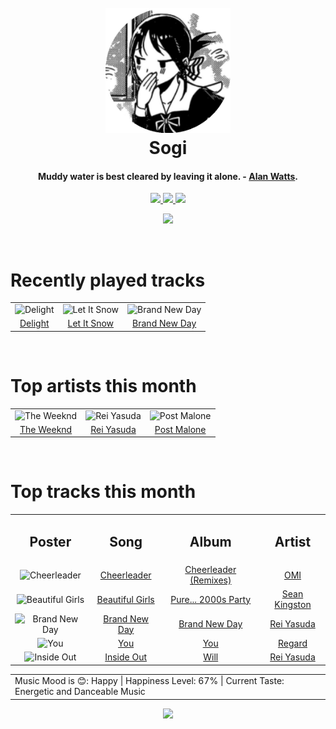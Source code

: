<h1 align='center'>
  <br>
  <a href='https://www.youtube.com/watch?v=dQw4w9WgXcQ'><img src='avatar.png' alt='Sogi' width='200'></a>
  <br>
  Sogi
  <br>
</h1>

<h4 align='center'>Muddy water is best cleared by leaving it alone. - <a href='https://duckduckgo.com/?q=Alan+Watts' target='_blank'>Alan Watts</a>.</h4>

<p align='center' socials>
  <a href='https://discord.com/invite/96EA7ENfV9'>
    <img src='https://img.shields.io/badge/Discord-server-blue'>
  </a>
  <a href='https://sxoxgxi.github.io/'>
    <img src='https://img.shields.io/website?down_color=red&down_message=offline&label=Website&up_color=light%20green&up_message=online&url=https://sxoxgxi.github.io/'>
  </a>
  <img src='https://img.shields.io/badge/Layout-Synced-brightgreen' class='layout'>
</p socials>
<p status, align='center'>
  <a href='https://open.spotify.com/user/317777c47jvjnq6zzzwbijw6gbmi?si=d1aee88debdf46d8'>
    <img src="https://img.shields.io/badge/Playing-Inside Out-&?style=social&logo=spotify">
  </a>
</p status>
<!------ RECENTLY PLAYED ------>

<p recentlyplayed, float='left'>
  <br>
  <h1>Recently played tracks</h1>
  <p></p>
  <table style='width:100%'>
<tr align='center'>
<td>
<img class='artists' src='https://i.scdn.co/image/ab67616d0000b2734b102bbbe5b962a6df7b23eb' alt='Delight' style='width:50%'>
</td>
<td>
<img class='artists' src='https://i.scdn.co/image/ab67616d0000b2734b102bbbe5b962a6df7b23eb' alt='Let It Snow' style='width:50%'>
</td>
<td>
<img class='artists' src='https://i.scdn.co/image/ab67616d0000b2734b102bbbe5b962a6df7b23eb' alt='Brand New Day' style='width:50%'>
</td>
</tr>
<tr align='center'>
<td>
<a href='https://open.spotify.com/track/08ENSwiGEQ1rd5NFwE0tbD'>Delight</a>
</td>
<td>
<a href='https://open.spotify.com/track/0bgjdHPrazAn8uYhtk94Qc'>Let It Snow</a>
</td>
<td>
<a href='https://open.spotify.com/track/0EX7aOUwiavTRmYmMefCJ5'>Brand New Day</a>
</td>
</tr>
</table>

</p recentlyplayed>
<!------ .RECENTLY PLAYED ------>
<!------ TOP ARTISTS ------>

<p topartists, float='left'>
  <br>
  <h1>Top artists this month</h1>
  <p></p>
  <table style='width:100%'>
<tr align='center'>
<td>
<img class='artists' src='https://i.scdn.co/image/ab6761610000e5eb01b9b4ec2a05d0805428acfa' alt='The Weeknd' style='width:50%'>
</td>
<td>
<img class='artists' src='https://i.scdn.co/image/ab6761610000e5eb1b31e7422ccb01ac29fb8b79' alt='Rei Yasuda' style='width:50%'>
</td>
<td>
<img class='artists' src='https://i.scdn.co/image/ab6761610000e5eb6be070445b03e0b63147c2c1' alt='Post Malone' style='width:50%'>
</td>
</tr>
<tr align='center'>
<td>
<a href='https://open.spotify.com/artist/1Xyo4u8uXC1ZmMpatF05PJ' target='_blank'>The Weeknd</a>
</td>
<td>
<a href='https://open.spotify.com/artist/1diX6i4LgUKR9qMRrAeGLi' target='_blank'>Rei Yasuda</a>
</td>
<td>
<a href='https://open.spotify.com/artist/246dkjvS1zLTtiykXe5h60' target='_blank'>Post Malone</a>
</td>
</tr>
</table>

</p topartists>
<!------ .TOP ARTISTS ------>

<!------ TOP SONGS ------>

<p topsongs, float='left' >
  <br>
  <h1>Top tracks this month</h1>
  <p></p>
  <table style='width:100%'>
    <tr align='center'>
      <td>
      <h2>Poster</h2>
      </td>
      <td>
      <h2>Song</h2>
      </td>
      <td>
      <h2>Album</h2>
      </td>
      <td>
      <h2>Artist</h2>
      </td>
    </tr><tr align='center'>
      <td><img class='artists' src='https://i.scdn.co/image/ab67616d0000b273f2acc383d9fed6d541220777' alt='Cheerleader' style='width:10%'>
      </td>
      <td>
      <a href='https://open.spotify.com/track/1lKYAkBFQokUi59xi6FWqC'>Cheerleader</a>
      </td>
      <td>
      <a href='https://open.spotify.com/album/5ajqo3BCJU7MGEhA2tXUyN'>Cheerleader (Remixes)</a>
      </td>
      <td>
      <a href='https://open.spotify.com/artist/5MouCg6ta7zAxsfMEbc1uh'>OMI</a>
      </td>
    </tr><tr align='center'>
      <td><img class='artists' src='https://i.scdn.co/image/ab67616d0000b27352c0bc0a1140dc54f12d9359' alt='Beautiful Girls' style='width:10%'>
      </td>
      <td>
      <a href='https://open.spotify.com/track/1peT7rhuRsVvJVSSd0iXXp'>Beautiful Girls</a>
      </td>
      <td>
      <a href='https://open.spotify.com/album/13WlQvCxVKxRu0CIJmFWa0'>Pure... 2000s Party</a>
      </td>
      <td>
      <a href='https://open.spotify.com/artist/6S0dmVVn4udvppDhZIWxCr'>Sean Kingston</a>
      </td>
    </tr><tr align='center'>
      <td><img class='artists' src='https://i.scdn.co/image/ab67616d0000b2734b102bbbe5b962a6df7b23eb' alt='Brand New Day' style='width:10%'>
      </td>
      <td>
      <a href='https://open.spotify.com/track/0EX7aOUwiavTRmYmMefCJ5'>Brand New Day</a>
      </td>
      <td>
      <a href='https://open.spotify.com/album/09mIzHx4Ol4az9I628FzEI'>Brand New Day</a>
      </td>
      <td>
      <a href='https://open.spotify.com/artist/1diX6i4LgUKR9qMRrAeGLi'>Rei Yasuda</a>
      </td>
    </tr><tr align='center'>
      <td><img class='artists' src='https://i.scdn.co/image/ab67616d0000b273a04805b9c9723c18995c4b9a' alt='You' style='width:10%'>
      </td>
      <td>
      <a href='https://open.spotify.com/track/2cc8Sw1OnCuA5bV8nqWqpE'>You</a>
      </td>
      <td>
      <a href='https://open.spotify.com/album/6cWawCk4DohREQA42eEOe1'>You</a>
      </td>
      <td>
      <a href='https://open.spotify.com/artist/4ofCBoyEiGSePFAG500xev'>Regard</a>
      </td>
    </tr><tr align='center'>
      <td><img class='artists' src='https://i.scdn.co/image/ab67616d0000b27351ff87ca0816816aff45edd6' alt='Inside Out' style='width:10%'>
      </td>
      <td>
      <a href='https://open.spotify.com/track/2pWXtJZSvj1OwNZ9V5xoks'>Inside Out</a>
      </td>
      <td>
      <a href='https://open.spotify.com/album/1iAPmpj1xtcFvTgmsnJKNd'>Will</a>
      </td>
      <td>
      <a href='https://open.spotify.com/artist/1diX6i4LgUKR9qMRrAeGLi'>Rei Yasuda</a>
      </td>
    </tr></table>
</p topsongs>
<table classification align='center'>
  <td>Music Mood is 😊: Happy | Happiness Level: 67% | Current Taste: Energetic and Danceable Music</td>
</table classification>
<!------ .TOP SONGS ------>
<p align='center'>
  <img src='https://profile-counter.glitch.me/sxoxgxi/count.svg'>
</p>
